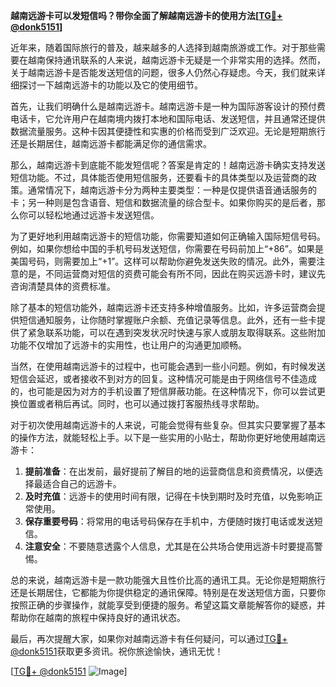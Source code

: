 **越南远游卡可以发短信吗？带你全面了解越南远游卡的使用方法[[TG💪+ @donk5151](https://t.me/s/donk5151)]**

近年来，随着国际旅行的普及，越来越多的人选择到越南旅游或工作。对于那些需要在越南保持通讯联系的人来说，越南远游卡无疑是一个非常实用的选择。然而，关于越南远游卡是否能发送短信的问题，很多人仍然心存疑虑。今天，我们就来详细探讨一下越南远游卡的功能以及它的使用细节。

首先，让我们明确什么是越南远游卡。越南远游卡是一种为国际游客设计的预付费电话卡，它允许用户在越南境内拨打本地和国际电话、发送短信，并且通常还提供数据流量服务。这种卡因其便捷性和实惠的价格而受到广泛欢迎。无论是短期旅行还是长期居住，越南远游卡都能满足你的通信需求。

那么，越南远游卡到底能不能发短信呢？答案是肯定的！越南远游卡确实支持发送短信功能。不过，具体能否使用短信服务，还要看卡的具体类型以及运营商的政策。通常情况下，越南远游卡分为两种主要类型：一种是仅提供语音通话服务的卡；另一种则是包含语音、短信和数据流量的综合型卡。如果你购买的是后者，那么你可以轻松地通过远游卡发送短信。

为了更好地利用越南远游卡的短信功能，你需要知道如何正确输入国际短信号码。例如，如果你想给中国的手机号码发送短信，你需要在号码前加上“+86”。如果是美国号码，则需要加上“+1”。这样可以帮助你避免发送失败的情况。此外，需要注意的是，不同运营商对短信的资费可能会有所不同，因此在购买远游卡时，建议先咨询清楚具体的资费标准。

除了基本的短信功能外，越南远游卡还支持多种增值服务。比如，许多运营商会提供短信通知服务，让你随时掌握账户余额、充值记录等信息。此外，还有一些卡提供了紧急联系功能，可以在遇到突发状况时快速与家人或朋友取得联系。这些附加功能不仅增加了远游卡的实用性，也让用户的沟通更加顺畅。

当然，在使用越南远游卡的过程中，也可能会遇到一些小问题。例如，有时候发送短信会延迟，或者接收不到对方的回复。这种情况可能是由于网络信号不佳造成的，也可能是因为对方的手机设置了短信屏蔽功能。在这种情况下，你可以尝试更换位置或者稍后再试。同时，也可以通过拨打客服热线寻求帮助。

对于初次使用越南远游卡的人来说，可能会觉得有些复杂。但其实只要掌握了基本的操作方法，就能轻松上手。以下是一些实用的小贴士，帮助你更好地使用越南远游卡：

1. **提前准备**：在出发前，最好提前了解目的地的运营商信息和资费情况，以便选择最适合自己的远游卡。
2. **及时充值**：远游卡的使用时间有限，记得在卡快到期时及时充值，以免影响正常使用。
3. **保存重要号码**：将常用的电话号码保存在手机中，方便随时拨打电话或发送短信。
4. **注意安全**：不要随意透露个人信息，尤其是在公共场合使用远游卡时要提高警惕。

总的来说，越南远游卡是一款功能强大且性价比高的通讯工具。无论你是短期旅行还是长期居住，它都能为你提供稳定的通讯保障。特别是在发送短信方面，只要你按照正确的步骤操作，就能享受到便捷的服务。希望这篇文章能解答你的疑惑，并帮助你在越南的旅程中保持良好的通讯状态。

最后，再次提醒大家，如果你对越南远游卡有任何疑问，可以通过[TG💪+ @donk5151](https://t.me/s/donk5151)获取更多资讯。祝你旅途愉快，通讯无忧！

[[TG💪+ @donk5151](https://t.me/s/donk5151) ![Image](https://i.postimg.cc/rwNCRYN7/Snipaste-2025-04-30-17-27-05.png)]